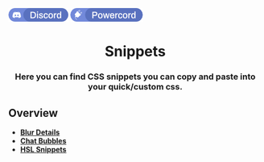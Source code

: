 [![Discord](https://raw.githubusercontent.com/CorellanStoma/CorellanStoma/master/shields/discord.png)](https://discord.com/)
[![Powercord](https://raw.githubusercontent.com/CorellanStoma/CorellanStoma/master/shields/powercord.png)](https://powercord.dev/)

<h1 align=center> Snippets </h1>
<h3 align=center> Here you can find CSS snippets you can copy and paste into your quick/custom css. </h3>

## Overview

* [**Blur Details**](https://github.com/powercord-themes/CreArts)
* [**Chat Bubbles**](https://github.com/powercord-themes/Nebula)
* [**HSL Snippets**](https://github.com/powercord-themes/Miyua)
